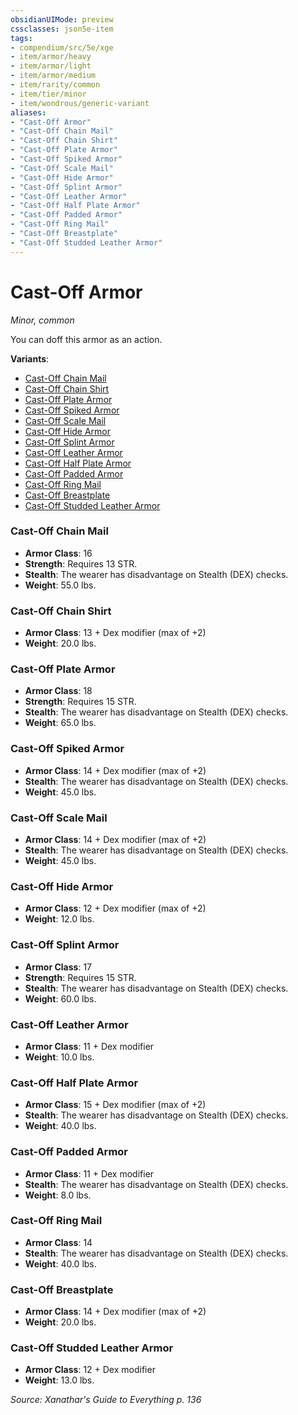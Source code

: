 ```yaml
---
obsidianUIMode: preview
cssclasses: json5e-item
tags:
- compendium/src/5e/xge
- item/armor/heavy
- item/armor/light
- item/armor/medium
- item/rarity/common
- item/tier/minor
- item/wondrous/generic-variant
aliases: 
- "Cast-Off Armor"
- "Cast-Off Chain Mail"
- "Cast-Off Chain Shirt"
- "Cast-Off Plate Armor"
- "Cast-Off Spiked Armor"
- "Cast-Off Scale Mail"
- "Cast-Off Hide Armor"
- "Cast-Off Splint Armor"
- "Cast-Off Leather Armor"
- "Cast-Off Half Plate Armor"
- "Cast-Off Padded Armor"
- "Cast-Off Ring Mail"
- "Cast-Off Breastplate"
- "Cast-Off Studded Leather Armor"
---
```

# Cast-Off Armor
*Minor, common*  


You can doff this armor as an action.

**Variants**:
- [Cast-Off Chain Mail](#Cast-Off%20Chain%20Mail)
- [Cast-Off Chain Shirt](#Cast-Off%20Chain%20Shirt)
- [Cast-Off Plate Armor](#Cast-Off%20Plate%20Armor)
- [Cast-Off Spiked Armor](#Cast-Off%20Spiked%20Armor)
- [Cast-Off Scale Mail](#Cast-Off%20Scale%20Mail)
- [Cast-Off Hide Armor](#Cast-Off%20Hide%20Armor)
- [Cast-Off Splint Armor](#Cast-Off%20Splint%20Armor)
- [Cast-Off Leather Armor](#Cast-Off%20Leather%20Armor)
- [Cast-Off Half Plate Armor](#Cast-Off%20Half%20Plate%20Armor)
- [Cast-Off Padded Armor](#Cast-Off%20Padded%20Armor)
- [Cast-Off Ring Mail](#Cast-Off%20Ring%20Mail)
- [Cast-Off Breastplate](#Cast-Off%20Breastplate)
- [Cast-Off Studded Leather Armor](#Cast-Off%20Studded%20Leather%20Armor)

### Cast-Off Chain Mail

- **Armor Class**: 16
- **Strength**: Requires 13 STR.
- **Stealth**: The wearer has disadvantage on Stealth (DEX) checks.
- **Weight**: 55.0 lbs.

### Cast-Off Chain Shirt

- **Armor Class**: 13 + Dex modifier (max of +2)
- **Weight**: 20.0 lbs.

### Cast-Off Plate Armor

- **Armor Class**: 18
- **Strength**: Requires 15 STR.
- **Stealth**: The wearer has disadvantage on Stealth (DEX) checks.
- **Weight**: 65.0 lbs.

### Cast-Off Spiked Armor

- **Armor Class**: 14 + Dex modifier (max of +2)
- **Stealth**: The wearer has disadvantage on Stealth (DEX) checks.
- **Weight**: 45.0 lbs.

### Cast-Off Scale Mail

- **Armor Class**: 14 + Dex modifier (max of +2)
- **Stealth**: The wearer has disadvantage on Stealth (DEX) checks.
- **Weight**: 45.0 lbs.

### Cast-Off Hide Armor

- **Armor Class**: 12 + Dex modifier (max of +2)
- **Weight**: 12.0 lbs.

### Cast-Off Splint Armor

- **Armor Class**: 17
- **Strength**: Requires 15 STR.
- **Stealth**: The wearer has disadvantage on Stealth (DEX) checks.
- **Weight**: 60.0 lbs.

### Cast-Off Leather Armor

- **Armor Class**: 11 + Dex modifier
- **Weight**: 10.0 lbs.

### Cast-Off Half Plate Armor

- **Armor Class**: 15 + Dex modifier (max of +2)
- **Stealth**: The wearer has disadvantage on Stealth (DEX) checks.
- **Weight**: 40.0 lbs.

### Cast-Off Padded Armor

- **Armor Class**: 11 + Dex modifier
- **Stealth**: The wearer has disadvantage on Stealth (DEX) checks.
- **Weight**: 8.0 lbs.

### Cast-Off Ring Mail

- **Armor Class**: 14
- **Stealth**: The wearer has disadvantage on Stealth (DEX) checks.
- **Weight**: 40.0 lbs.

### Cast-Off Breastplate

- **Armor Class**: 14 + Dex modifier (max of +2)
- **Weight**: 20.0 lbs.

### Cast-Off Studded Leather Armor

- **Armor Class**: 12 + Dex modifier
- **Weight**: 13.0 lbs.


*Source: Xanathar's Guide to Everything p. 136*